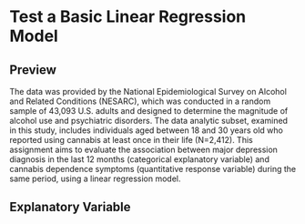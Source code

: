 # Test a Basic Linear Regression Model

## Preview
The data was provided by the National Epidemiological Survey on Alcohol and Related Conditions (NESARC), which was conducted in a random sample of 43,093 U.S. adults and designed to determine the magnitude of alcohol use and psychiatric disorders. The data analytic subset, examined in this study, includes individuals aged between 18 and 30 years old who reported using cannabis at least once in their life (N=2,412). This assignment aims to evaluate the association between major depression diagnosis in the last 12 months (categorical explanatory variable) and cannabis dependence symptoms (quantitative response variable) during the same period, using a linear regression model.

## Explanatory Variable
